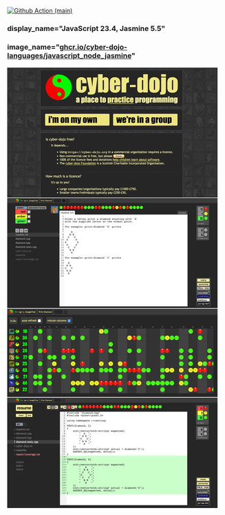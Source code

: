 [![Github Action (main)](https://github.com/cyber-dojo-start-points/javascript-jasmine/actions/workflows/main.yml/badge.svg)](https://github.com/cyber-dojo-start-points/javascript-jasmine/actions)

### display_name="JavaScript 23.4, Jasmine 5.5"
### image_name="[ghcr.io/cyber-dojo-languages/javascript_node_jasmine](https://github.com/cyber-dojo-languages/javascript-jasmine/pkgs/container/javascript_node_jasmine)"

![cyber-dojo.org home page](https://github.com/cyber-dojo/cyber-dojo/blob/master/shared/home_page_snapshot.png)
